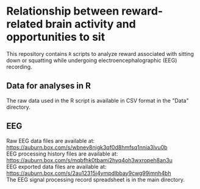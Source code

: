 # Relationship between reward-related brain activity and opportunities to sit

This repository contains `R` scripts to analyze reward associated with sitting down or squatting while undergoing electroencephalographic (EEG) recording. 

## Data for analyses in R
The raw data used in the R script is available in CSV format in the "Data" directory.

## EEG 
Raw EEG data files are available at: https://auburn.box.com/s/wbnev8nigk3qf0d8hmfsq1nnia3lvu0b  
EEG processing history files are available at: https://auburn.box.com/s/mqbfhk0tbamj2hyq4oh3wxropeh8an3u  
EEG exported data files are available at: https://auburn.box.com/s/2au12315j4ympdlbbay9cwg99jmnh4bh  
The EEG signal processing record spreadsheet is in the main directory.
